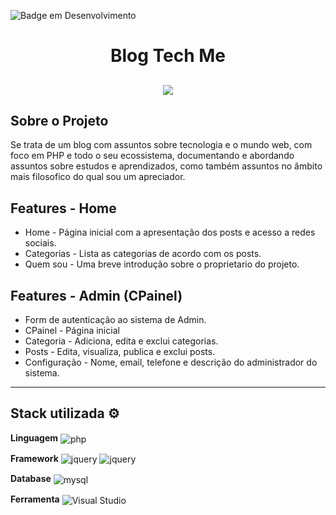 ![Badge em Desenvolvimento](http://img.shields.io/static/v1?label=STATUS&message=EM%20DESENVOLVIMENTO&color=2088f2&style=for-the-badge)

# <h1 align="center">Blog Tech Me</h1>

<h2 align="center">
  <img src="/assets/media/app.gif">
</h2>


## Sobre o Projeto

Se trata de um blog com assuntos sobre tecnologia e o mundo web, com foco em PHP e todo o seu ecossistema, documentando e abordando assuntos sobre estudos e aprendizados, como também assuntos no âmbito mais filosofico do qual sou um apreciador.

## Features - Home

* Home - Página inicial com a apresentação dos posts e acesso a redes sociais.
* Categorias - Lista as categorias de acordo com os posts.
* Quem sou - Uma breve introdução sobre o proprietario do projeto.

## Features - Admin (CPainel)

* Form de autenticação ao sistema de Admin.
* CPainel - Página inicial
* Categoria - Adiciona, edita e exclui categorias.
* Posts - Edita, visualiza, publica e exclui posts.
* Configuração - Nome, email, telefone e descrição do administrador do sistema.



---
## Stack utilizada ⚙

**Linguagem**
<img align="center" alt="php" src="https://img.shields.io/badge/-PHP-Wild Blue Yonder?style=for-the-badge&logo=PHP&message=PHP&color=blue&logoColor=white">

**Framework**
<img align="center" alt="jquery" src="https://img.shields.io/badge/jquery-0078D4?style=for-the-badge&logo=jquery&logoColor=white%22"> <img align="center" alt="jquery" src="https://img.shields.io/badge/bootstrap-0078D4?style=for-the-badge&logo=bootstrap&logoColor=white%22">

**Database**
<img align="center" alt="mysql" src="https://img.shields.io/badge/-MySQL-Chambray?style=for-the-badge&logo=MySQL&message=MySQL&color=blue&logoColor=white">

**Ferramenta**
<img align="center" src="https://img.shields.io/badge/Visual_Studio_Code-0078D4?style=for-the-badge&logo=visual%20studio%20code&logoColor=white" alt="Visual Studio">
